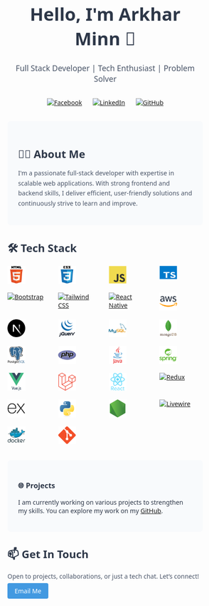 <div align="center" style="max-width: 800px; margin: auto; padding: 2rem; font-family: 'Segoe UI', Tahoma, Geneva, Verdana, sans-serif; color: #2d3748;">

  <!-- Header -->
  <header style="margin-bottom: 2rem;">
    <h1 style="font-size: 2.5rem; font-weight: 700;">Hello, I'm Arkhar Minn 👋</h1>
    <p style="font-size: 1.1rem; color: #4a5568;">Full Stack Developer | Tech Enthusiast | Problem Solver</p>
  </header>

  <!-- Social Links -->
  <section style="display: flex; justify-content: center; gap: 1.5rem; margin-bottom: 2rem;">
    <a href="https://www.facebook.com/akmin.9060" target="_blank" title="Facebook">
      <img src="https://raw.githubusercontent.com/rahuldkjain/github-profile-readme-generator/master/src/images/icons/Social/facebook.svg" alt="Facebook" width="32" />
    </a>
    <a href="https://www.linkedin.com/in/arkhar-minn-901a752a8" target="_blank" title="LinkedIn">
      <img src="https://upload.wikimedia.org/wikipedia/commons/8/81/LinkedIn_icon.svg" alt="LinkedIn" width="32" />
    </a>
    <a href="https://github.com/ArKharMinn" target="_blank" title="GitHub">
      <img src="https://raw.githubusercontent.com/rahuldkjain/github-profile-readme-generator/master/src/images/icons/Social/github.svg" alt="GitHub" width="32" />
    </a>
  </section>

  <!-- About Me -->
  <section style="background: #f8fafc; padding: 1.5rem; border-radius: 8px; margin-bottom: 2rem; text-align: left;">
    <h2 style="font-size: 1.5rem; font-weight: 600; margin-bottom: 1rem;">👨‍💻 About Me</h2>
    <p style="line-height: 1.6; color: #4a5568;">
      I'm a passionate full-stack developer with expertise in scalable web applications. With strong frontend and backend skills,
      I deliver efficient, user-friendly solutions and continuously strive to learn and improve.
    </p>
  </section>

  <!-- Tech Stack -->
  <section style="margin-bottom: 2rem; text-align: left;">
    <h2 style="font-size: 1.5rem; font-weight: 600; margin-bottom: 1rem;">🛠️ Tech Stack</h2>
    <div style="display: grid; grid-template-columns: repeat(auto-fill, minmax(80px, 1fr)); gap: 1rem;">
     <span style="margin-right: 10px;">
        <a href="https://www.w3.org/html/" target="_blank">
            <img src="https://raw.githubusercontent.com/devicons/devicon/master/icons/html5/html5-original-wordmark.svg" alt="HTML5" width="40" height="40" />
        </a>
    </span>
    <span style="margin-right: 10px;">
        <a href="https://www.w3schools.com/css/" target="_blank">
            <img src="https://raw.githubusercontent.com/devicons/devicon/master/icons/css3/css3-original-wordmark.svg" alt="CSS3" width="40" height="40" />
        </a>
    </span>
    <span style="margin-right: 10px;">
        <a href="https://developer.mozilla.org/en-US/docs/Web/JavaScript" target="_blank">
            <img src="https://raw.githubusercontent.com/devicons/devicon/master/icons/javascript/javascript-original.svg" alt="JavaScript" width="40" height="40" />
        </a>
    </span>
    <span style="margin-right: 10px;">
        <a href="https://www.typescriptlang.org/" target="_blank">
            <img src="https://raw.githubusercontent.com/devicons/devicon/master/icons/typescript/typescript-original.svg" alt="TypeScript" height="30" width="40" />
        </a>
    </span>
    <span style="margin-right: 10px;">
        <a href="https://getbootstrap.com" target="_blank">
            <img src="https://getbootstrap.com/docs/5.3/assets/brand/bootstrap-logo.svg" alt="Bootstrap" width="40" height="40" />
        </a>
    </span>
    <span style="margin-right: 10px;">
        <a href="https://tailwindcss.com/" target="_blank">
            <img src="https://www.vectorlogo.zone/logos/tailwindcss/tailwindcss-icon.svg" alt="Tailwind CSS" width="40" height="40" />
        </a>
    </span>
    <span style="margin-right: 10px;">
        <a href="https://reactnative.dev/" target="_blank">
            <img src="https://reactnative.dev/img/header_logo.svg" alt="React Native" width="40" height="40" />
        </a>
    </span>
    <span style="margin-right: 10px;">
        <a href="https://aws.amazon.com/" target="_blank">
            <img src="https://raw.githubusercontent.com/devicons/devicon/master/icons/amazonwebservices/amazonwebservices-original-wordmark.svg" alt="AWS" width="40" height="40" />
        </a>
    </span>
    <span style="margin-right: 10px;">
        <a href="https://nextjs.org/" target="_blank">
            <img src="https://raw.githubusercontent.com/devicons/devicon/master/icons/nextjs/nextjs-original.svg" alt="Next.js" width="40" height="40" />
        </a>
    </span>
    <span style="margin-right: 10px;">
        <a href="https://jquery.com/" target="_blank">
            <img src="https://raw.githubusercontent.com/devicons/devicon/master/icons/jquery/jquery-original-wordmark.svg" alt="jQuery" width="40" height="40" />
        </a>
    </span>
    <span style="margin-right: 10px;">
        <a href="https://www.mysql.com/" target="_blank">
            <img src="https://raw.githubusercontent.com/devicons/devicon/master/icons/mysql/mysql-original-wordmark.svg" alt="MySQL" width="40" height="40" />
        </a>
    </span>
    <span style="margin-right: 10px;">
        <a href="https://www.mongodb.com/" target="_blank">
            <img src="https://raw.githubusercontent.com/devicons/devicon/master/icons/mongodb/mongodb-original-wordmark.svg" alt="MongoDB" width="40" height="40" />
        </a>
    </span>
    <span style="margin-right: 10px;">
        <a href="https://www.postgresql.org/" target="_blank">
            <img src="https://raw.githubusercontent.com/devicons/devicon/master/icons/postgresql/postgresql-original-wordmark.svg" alt="PostgreSQL" width="40" height="40" />
        </a>
    </span>
    <span style="margin-right: 10px;">
        <a href="https://www.php.net" target="_blank">
            <img src="https://raw.githubusercontent.com/devicons/devicon/master/icons/php/php-original.svg" alt="PHP" width="40" height="40" />
        </a>
    </span>
    <span style="margin-right: 10px;">
        <a href="https://www.java.com/" target="_blank">
            <img src="https://raw.githubusercontent.com/devicons/devicon/master/icons/java/java-original-wordmark.svg" alt="Java" width="40" height="40" />
        </a>
    </span>
    <span style="margin-right: 10px;">
        <a href="https://spring.io/projects/spring-boot" target="_blank">
            <img src="https://raw.githubusercontent.com/devicons/devicon/master/icons/spring/spring-original-wordmark.svg" alt="Spring Boot" width="40" height="40" />
        </a>
    </span>
    <span style="margin-right: 10px;">
        <a href="https://vuejs.org/" target="_blank">
            <img src="https://raw.githubusercontent.com/devicons/devicon/master/icons/vuejs/vuejs-original-wordmark.svg" alt="Vue.js" width="40" height="40" />
        </a>
    </span>
    <span style="margin-right: 10px;">
        <a href="https://laravel.com/" target="_blank">
            <img src="https://raw.githubusercontent.com/devicons/devicon/master/icons/laravel/laravel-original.svg" alt="Laravel" width="40" height="40" />
        </a>
    </span>
    <span style="margin-right: 10px;">
        <a href="https://reactjs.org/" target="_blank">
            <img src="https://raw.githubusercontent.com/devicons/devicon/master/icons/react/react-original-wordmark.svg" alt="React" width="40" height="40" />
        </a>
    </span>
    <span style="margin-right: 10px;">
        <a href="https://redux.js.org/" target="_blank">
            <img src="https://raw.githubusercontent.com/reduxjs/redux/master/logo/logo.png" alt="Redux" width="40" height="40" />
        </a>
    </span>
    <span style="margin-right: 10px;">
        <a href="https://expressjs.com/" target="_blank">
            <img src="https://raw.githubusercontent.com/devicons/devicon/master/icons/express/express-original.svg" alt="Express.js" width="40" height="40" />
        </a>
    </span>
    <span style="margin-right: 10px;">
        <a href="https://www.python.org/" target="_blank">
            <img src="https://raw.githubusercontent.com/devicons/devicon/master/icons/python/python-original.svg" alt="Python" width="40" height="40" />
        </a>
    </span>
    <span style="margin-right: 10px;">
        <a href="https://nodejs.org/" target="_blank">
            <img src="https://raw.githubusercontent.com/devicons/devicon/master/icons/nodejs/nodejs-original.svg" alt="Node.js" width="40" height="40" />
        </a>
    </span>
    <span style="margin-right: 10px;">
        <a href="https://laravel-livewire.com/" target="_blank">
            <img src="https://cdn.jsdelivr.net/npm/simple-icons@v8/icons/livewire.svg" alt="Livewire" width="40" height="40" />
        </a>
    </span>
    <span style="margin-right: 10px;">
        <a href="https://www.docker.com/" target="_blank">
            <img src="https://raw.githubusercontent.com/devicons/devicon/master/icons/docker/docker-original-wordmark.svg" alt="Docker" width="40" height="40" />
        </a>
    </span>
    <span style="margin-right: 10px;">
        <a href="https://git-scm.com/" target="_blank">
            <img src="https://raw.githubusercontent.com/devicons/devicon/master/icons/git/git-original.svg" alt="Git" width="40" height="40" />
        </a>
    </span>
    </div>
  </section>

  <!-- Projects -->
  <section style="background: #f8fafc; padding: 1.5rem; border-radius: 8px; margin-bottom: 2rem; text-align: left;">
    <h3 align="left">🌐 Projects</h3>
    <p align="left">
        I am currently working on various projects to strengthen my skills. You can explore my work on my <a href="https://github.com/ArKharMinn" target="_blank">GitHub</a>.
    </p>
  </section>

  <!-- Contact -->
  <section style="text-align: left;">
    <h2 style="font-size: 1.5rem; font-weight: 600; margin-bottom: 1rem;">📫 Get In Touch</h2>
    <p style="color: #4a5568;">Open to projects, collaborations, or just a tech chat. Let’s connect!</p>
    <a href="mailto:arkharminn.dev@gmail.com" style="background: #4299e1; color: white; padding: 0.5rem 1rem; border-radius: 4px; text-decoration: none;">Email Me</a>
  </section>
</div>
